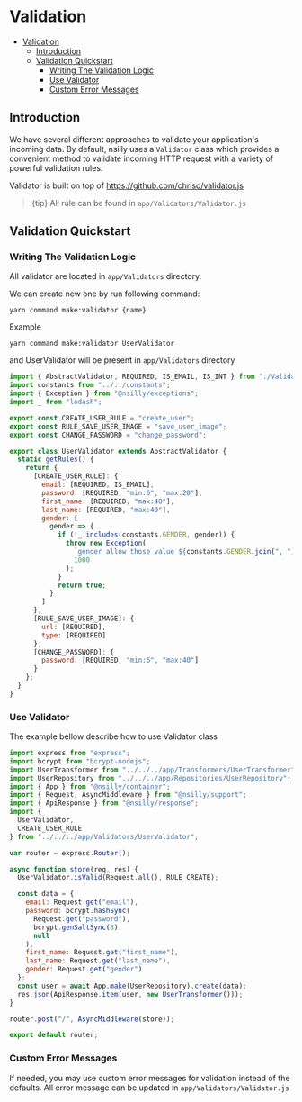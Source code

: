 # Validation

- [Validation](#validation)
    - [Introduction](#introduction)
    - [Validation Quickstart](#validation-quickstart)
        - [Writing The Validation Logic](#writing-the-validation-logic)
        - [Use Validator](#use-validator)
        - [Custom Error Messages](#custom-error-messages)

<a name="introduction"></a>

## Introduction

We have several different approaches to validate your application's incoming data. By default, nsilly uses a `Validator` class which provides a convenient method to validate incoming HTTP request with a variety of powerful validation rules.

Validator is built on top of https://github.com/chriso/validator.js

> {tip} All rule can be found in `app/Validators/Validator.js`

<a name="validation-quickstart"></a>

## Validation Quickstart

### Writing The Validation Logic

All validator are located in `app/Validators` directory.

We can create new one by run following command:

```
yarn command make:validator {name}
```

Example

```
yarn command make:validator UserValidator
```

and UserValidator will be present in `app/Validators` directory

```javascript
import { AbstractValidator, REQUIRED, IS_EMAIL, IS_INT } from "./Validator";
import constants from "../../constants";
import { Exception } from "@nsilly/exceptions";
import _ from "lodash";

export const CREATE_USER_RULE = "create_user";
export const RULE_SAVE_USER_IMAGE = "save_user_image";
export const CHANGE_PASSWORD = "change_password";

export class UserValidator extends AbstractValidator {
  static getRules() {
    return {
      [CREATE_USER_RULE]: {
        email: [REQUIRED, IS_EMAIL],
        password: [REQUIRED, "min:6", "max:20"],
        first_name: [REQUIRED, "max:40"],
        last_name: [REQUIRED, "max:40"],
        gender: [
          gender => {
            if (!_.includes(constants.GENDER, gender)) {
              throw new Exception(
                `gender allow those value ${constants.GENDER.join(", ")} only`,
                1000
              );
            }
            return true;
          }
        ]
      },
      [RULE_SAVE_USER_IMAGE]: {
        url: [REQUIRED],
        type: [REQUIRED]
      },
      [CHANGE_PASSWORD]: {
        password: [REQUIRED, "min:6", "max:40"]
      }
    };
  }
}
```

<a name="use-validator"></a>

### Use Validator

The example bellow describe how to use Validator class

```javascript
import express from "express";
import bcrypt from "bcrypt-nodejs";
import UserTransformer from "../../../app/Transformers/UserTransformer";
import UserRepository from "../../../app/Repositories/UserRepository";
import { App } from "@nsilly/container";
import { Request, AsyncMiddleware } from "@nsilly/support";
import { ApiResponse } from "@nsilly/response";
import {
  UserValidator,
  CREATE_USER_RULE
} from "../../../app/Validators/UserValidator";

var router = express.Router();

async function store(req, res) {
  UserValidator.isValid(Request.all(), RULE_CREATE);

  const data = {
    email: Request.get("email"),
    password: bcrypt.hashSync(
      Request.get("password"),
      bcrypt.genSaltSync(8),
      null
    ),
    first_name: Request.get("first_name"),
    last_name: Request.get("last_name"),
    gender: Request.get("gender")
  };
  const user = await App.make(UserRepository).create(data);
  res.json(ApiResponse.item(user, new UserTransformer()));
}

router.post("/", AsyncMiddleware(store));

export default router;
```

<a name="custom-error-messages"></a>

### Custom Error Messages

If needed, you may use custom error messages for validation instead of the defaults. All error message can be updated in `app/Validators/Validator.js`

